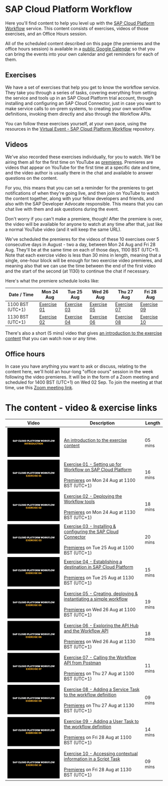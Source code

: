 # SAP Cloud Platform Workflow

Here you'll find content to help you level up with the [SAP Cloud Platform Workflow](https://help.sap.com/viewer/product/WORKFLOW_SERVICE/Cloud/en-US) service. This content consists of exercises, videos of those exercises, and an Office Hours session. 

All of the scheduled content described on this page (the premieres and the office hours session) is available in a [public Google Calendar](https://calendar.google.com/calendar?cid=Ym1ibGJucHFkOHMwcWZoYnZnMjJqazE3OWdAZ3JvdXAuY2FsZW5kYXIuZ29vZ2xlLmNvbQ) so that you can bring the events into your own calendar and get reminders for each of them.

## Exercises

We have a set of exercises that help you get to know the workflow service. They take you through a series of tasks, covering everything from setting the service and tools up in an SAP Cloud Platform trial account, through installing and configuring an SAP Cloud Connector, just in case you want to make service calls to on-prem systems, to creating your own workflow definitions, invoking them directly and also through the Workflow APIs.

You can follow these exercises yourself, at your own pace, using the resources in the [Virtual Event - SAP Cloud Platform Workflow](https://github.com/SAP-samples/cloud-platform-workflow-virtual-event/) repository. 

## Videos 

We've also recorded these exercises individually, for you to watch. We'll be airing them all for the first time on YouTube as [premieres](https://support.google.com/youtube/answer/9080341). Premieres are videos that appear on YouTube for the first time at a specific date and time, and the video author is usually there in the chat and available to answer questions on the content. 

For you, this means that you can set a reminder for the premieres to get notifications of when they're going live, and then join on YouTube to watch the content together, along with your fellow developers and friends, and also with the SAP Developer Advocate responsible. This means that you can chat live with them and ask questions during the event.

Don't worry if you can't make a premiere, though! After the premiere is over, the video will be available for anyone to watch at any time after that, just like a normal YouTube video (and it will keep the same URL). 

We've scheduled the premieres for the videos of these 10 exercises over 5 consecutive days in August - two a day, between Mon 24 Aug and Fri 28 Aug. They'll be at the same time on each of those days, 1100 BST (UTC+1). Note that each exercise video is less than 30 mins in length, meaning that a single, one-hour block will be enough for two exercise video premieres, and meaning also that we can use the time between the end of the first video and the start of the second (at 1130) to continue the chat if necessary.

Here's what the premiere schedule looks like:

| Date / Time | Mon 24 Aug | Tue 25 Aug | Wed 26 Aug | Thu 27 Aug | Fri 28 Aug |
| - | - | - | - | - | - |
| 1100 BST (UTC+1) | [Exercise 01](https://youtu.be/DyjM-VoRLjw) | [Exercise 03](https://youtu.be/JjiMA9gT8ss) | [Exercise 05](https://youtu.be/P4EVoc-lmAI) | [Exercise 07](https://youtu.be/TVirKnU86cw) | [Exercise 09](https://youtu.be/O0ye689G-1g) |
| 1130 BST (UTC+1) | [Exercise 02](https://youtu.be/tG_oUPs67CY) | [Exercise 04](https://youtu.be/47XVi1B2KyI) | [Exercise 06](https://youtu.be/SKfEfYOVQYA) | [Exercise 08](https://youtu.be/ZNg60jB8jik) | [Exercise 10](https://youtu.be/O0ye689G-1g) |

There's also a short (5 mins) video that gives [an introduction to the exercise content](https://youtu.be/KlNLbSxsM6s) that you can watch now or any time. 

## Office hours

In case you have anything you want to ask or discuss, relating to the content here, we'll hold an hour-long "office oours" session in the week following the video premieres. It will be in the form of a Zoom meeting and scheduled for 1400 BST (UTC+1) on Wed 02 Sep. To join the meeting at that time, use this [Zoom meeting link](https://sap-se.zoom.us/j/99812944506).


# The content - video & exercise links

| Video | Description | Length |
| - | - | - |
| [![Introduction](thumbnail-0.jpg)](https://youtu.be/KlNLbSxsM6s) | [An introduction to the exercise content](https://github.com/SAP-samples/cloud-platform-workflow-virtual-event) | 05 mins |
| [![Exercise 01](thumbnail-1.jpg)](https://youtu.be/DyjM-VoRLjw)  | [Exercise 01 - Setting up for Workflow on SAP Cloud Platform](https://github.com/SAP-samples/cloud-platform-workflow-virtual-event/blob/master/exercises/01/readme.md)  <br><br>[Premieres](https://youtu.be/DyjM-VoRLjw) on Mon 24 Aug at 1100 BST (UTC+1) | 16 mins |
| [![Exercise 02](thumbnail-2.jpg)](https://youtu.be/tG_oUPs67CY) | [Exercise 02 - Deploying the Workflow tools](https://github.com/SAP-samples/cloud-platform-workflow-virtual-event/blob/master/exercises/02/readme.md) <br><br>[Premieres](https://youtu.be/tG_oUPs67CY) on Mon 24 Aug at 1130 BST (UTC+1) | 18 mins |
| [![Exercise 03](thumbnail-3.jpg)](https://youtu.be/JjiMA9gT8ss) | [Exercise 03 - Installing & configuring the SAP Cloud Connector](https://github.com/SAP-samples/cloud-platform-workflow-virtual-event/blob/master/exercises/03/readme.md) <br><br>[Premieres](https://youtu.be/JjiMA9gT8ss) on Tue 25 Aug at 1100 BST (UTC+1) | 20 mins |
| [![Exercise 04](thumbnail-4.jpg)](https://youtu.be/47XVi1B2KyI) | [Exercise 04 - Establishing a destination in SAP Cloud Platform](https://github.com/SAP-samples/cloud-platform-workflow-virtual-event/blob/master/exercises/04/readme.md) <br><br>[Premieres](https://youtu.be/47XVi1B2KyI) on Tue 25 Aug at 1130 BST (UTC+1) | 15 mins |
| [![Exercise 05](thumbnail-5.jpg)](https://youtu.be/P4EVoc-lmAI) | [Exercise 05 - Creating, deploying & instantiating a simple workflow](https://github.com/SAP-samples/cloud-platform-workflow-virtual-event/blob/master/exercises/05/readme.md) <br><br>[Premieres](https://youtu.be/P4EVoc-lmAI) on Wed 26 Aug at 1100 BST (UTC+1) | 19 mins |
| [![Exercise 06](thumbnail-6.jpg)](https://youtu.be/SKfEfYOVQYA) | [Exercise 06 - Exploring the API Hub and the Workflow API](https://github.com/SAP-samples/cloud-platform-workflow-virtual-event/blob/master/exercises/06/readme.md) <br><br>[Premieres](https://youtu.be/SKfEfYOVQYA) on Wed 26 Aug at 1130 BST (UTC+1) | 18 mins |
| [![Exercise 07](thumbnail-7.jpg)](https://youtu.be/TVirKnU86cw) | [Exercise 07 - Calling the Workflow API from Postman](https://github.com/SAP-samples/cloud-platform-workflow-virtual-event/blob/master/exercises/07/readme.md) <br><br>[Premieres](https://youtu.be/TVirKnU86cw) on Thu 27 Aug at 1100 BST (UTC+1) | 11 mins |
| [![Exercise 08](thumbnail-8.jpg)](https://youtu.be/ZNg60jB8jik) | [Exercise 08 - Adding a Service Task to the workflow definition](https://github.com/SAP-samples/cloud-platform-workflow-virtual-event/blob/master/exercises/08/readme.md) <br><br>[Premieres](https://youtu.be/ZNg60jB8jik) on Thu 27 Aug at 1130 BST (UTC+1) | 09 mins |
| [![Exercise 09](thumbnail-9.jpg)](https://youtu.be/O0ye689G-1g) | [Exercise 09 - Adding a User Task to the workflow definition](https://github.com/SAP-samples/cloud-platform-workflow-virtual-event/blob/master/exercises/09/readme.md) <br><br>[Premieres](https://youtu.be/O0ye689G-1g) on Fri 28 Aug at 1100 BST (UTC+1) | 14 mins |
| [![Exercise 10](thumbnail-10.jpg)](https://youtu.be/UDF1xHUpL2Y) | [Exercise 10 - Accessing contextual information in a Script Task](https://github.com/SAP-samples/cloud-platform-workflow-virtual-event/blob/master/exercises/10/readme.md) <br><br>[Premieres](https://youtu.be/UDF1xHUpL2Y) on Fri 28 Aug at 1130 BST (UTC+1) | 09 mins |
